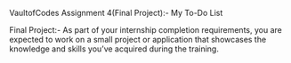 VaultofCodes Assignment 4(Final Project):- My To-Do List

Final Project:- As part of your internship completion requirements, you are expected to work on a small project or application that showcases the knowledge and skills you’ve acquired during the training.
